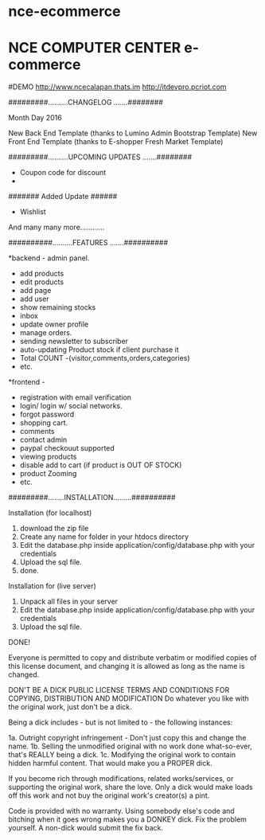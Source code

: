# nce-ecommerce

# NCE COMPUTER CENTER e-commerce

#DEMO
http://www.ncecalapan.thats.im
http://itdevpro.pcriot.com

#########..........CHANGELOG .......########

Month Day 2016


New Back End Template (thanks to Lumino Admin Bootstrap Template)
New Front End Template (thanks to E-shopper Fresh Market Template)


#########..........UPCOMING UPDATES .......########

* Coupon code for discount
* 

####### Added Update ######

* Wishlist

And many many more............

##########..........FEATURES .......##########

 *backend - admin panel.
  - add products
  - edit products
  - add page
  - add user
  - show remaining stocks
  - inbox
  - update owner profile
  - manage orders.
  - sending newsletter to subscriber
  - auto-updating Product stock if client purchase it
  - Total COUNT -(visitor,comments,orders,categories)
  - etc.
  
 *frontend - 
  - registration with email verification
  - login/ login w/ social networks.
  - forgot password
  - shopping cart.
  - comments
  - contact admin
  - paypal checkouut supported
  - viewing products
  - disable add to cart (if product is OUT OF STOCK)
  - product Zooming
  - etc.

#########........INSTALLATION.........##########

Installation (for localhost)

1. download the zip file
2. Create any name for folder in your htdocs directory
3. Edit the database.php inside application/config/database.php with your credentials
4. Upload the sql file.
5. done. 


Installation for (live server)

1. Unpack all files in your server
2. Edit the database.php inside application/config/database.php with your credentials
3. Upload the sql file.

DONE!


Everyone is permitted to copy and distribute verbatim or modified copies of this license document, and changing it is allowed as long as the name is changed.

DON'T BE A DICK PUBLIC LICENSE TERMS AND CONDITIONS FOR COPYING, DISTRIBUTION AND MODIFICATION
Do whatever you like with the original work, just don't be a dick.

Being a dick includes - but is not limited to - the following instances:

1a. Outright copyright infringement - Don't just copy this and change the name.
1b. Selling the unmodified original with no work done what-so-ever, that's REALLY being a dick.
1c. Modifying the original work to contain hidden harmful content. That would make you a PROPER dick.

If you become rich through modifications, related works/services, or supporting the original work, share the love. Only a dick would make loads off this work and not buy the original work's creator(s) a pint.

Code is provided with no warranty. Using somebody else's code and bitching when it goes wrong makes you a DONKEY dick. Fix the problem yourself. A non-dick would submit the fix back.
